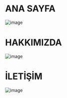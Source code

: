 # ANA SAYFA 
![image](https://github.com/cengarm/2023FRONTEND/assets/126611512/75cc16d1-b4b5-4bd7-87ec-2952ef4ac643)

# HAKKIMIZDA 
![image](https://github.com/cengarm/2023FRONTEND/assets/126611512/68b8cf61-bbfc-4a66-b30c-69162e92b592)

# İLETİŞİM
![image](https://github.com/cengarm/2023FRONTEND/assets/126611512/fb31a523-ee36-4149-9505-8efd288dbcd9)
